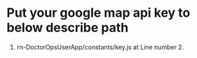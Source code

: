 # Put your google map api key to below describe path

1. rn-DoctorOpsUserApp/constants/key.js at Line number 2.